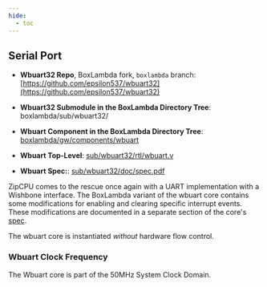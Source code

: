 ```yaml
---
hide:
  - toc
---
```


## Serial Port

- **Wbuart32 Repo**, BoxLambda fork, `boxlambda` branch:
    [https://github.com/epsilon537/wbuart32](https://github.com/epsilon537/wbuart32)

- **Wbuart32 Submodule in the BoxLambda Directory Tree**:
    boxlambda/sub/wbuart32/

- **Wbuart Component in the BoxLambda Directory Tree**:
    [boxlambda/gw/components/wbuart](https://github.com/epsilon537/boxlambda/tree/master/gw/components/wbuart)

- **Wbuart Top-Level**:
    [sub/wbuart32/rtl/wbuart.v](https://github.com/epsilon537/wbuart32/blob/boxlambda/rtl/wbuart.v)

- **Wbuart Spec:**:
    [sub/wbuart32/doc/spec.pdf](https://github.com/epsilon537/wbuart32/blob/boxlambda/doc/spec.pdf)

ZipCPU comes to the rescue once again with a UART implementation with a Wishbone interface. The BoxLambda variant of the wbuart core contains some modifications for enabling and clearing specific interrupt events. These modifications are documented in a separate section of the core's [spec](https://github.com/epsilon537/wbuart32/blob/boxlambda/doc/spec.pdf).

The wbuart core is instantiated *without* hardware flow control.

### Wbuart Clock Frequency

The Wbuart core is part of the 50MHz System Clock Domain.

